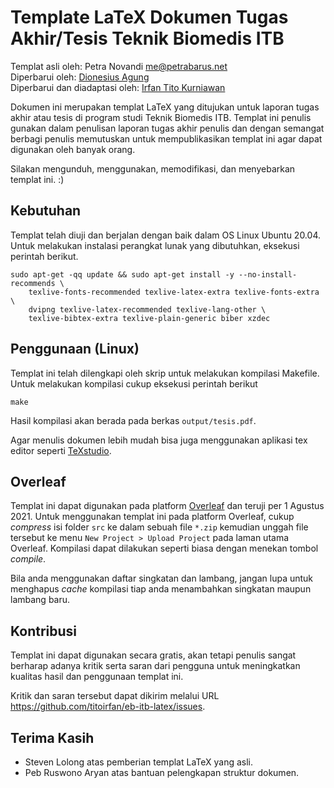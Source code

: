 Template LaTeX Dokumen Tugas Akhir/Tesis Teknik Biomedis ITB
========================================================
Templat asli oleh: Petra Novandi <me@petrabarus.net>  
Diperbarui oleh: [Dionesius Agung](https://github.com/dionesiusap)  
Diperbarui dan diadaptasi oleh: [Irfan Tito Kurniawan](https://github.com/titoirfan)

Dokumen ini merupakan templat LaTeX yang ditujukan untuk laporan tugas akhir atau tesis di program studi Teknik Biomedis ITB. Templat ini penulis gunakan dalam penulisan laporan tugas akhir penulis dan dengan semangat berbagi penulis memutuskan untuk mempublikasikan templat ini agar dapat digunakan oleh banyak orang.

Silakan mengunduh, menggunakan, memodifikasi, dan menyebarkan templat ini. :)

Kebutuhan
---------
Templat telah diuji dan berjalan dengan baik dalam OS Linux Ubuntu 20.04. Untuk melakukan instalasi perangkat lunak yang dibutuhkan, eksekusi perintah berikut.

```
sudo apt-get -qq update && sudo apt-get install -y --no-install-recommends \
    texlive-fonts-recommended texlive-latex-extra texlive-fonts-extra \
    dvipng texlive-latex-recommended texlive-lang-other \
    texlive-bibtex-extra texlive-plain-generic biber xzdec
```

Penggunaan (Linux)
----------

Templat ini telah dilengkapi oleh skrip untuk melakukan kompilasi Makefile. Untuk melakukan kompilasi cukup eksekusi perintah berikut

```
make
```

Hasil kompilasi akan berada pada berkas `output/tesis.pdf`.

Agar menulis dokumen lebih mudah bisa juga menggunakan aplikasi tex editor seperti
[TeXstudio](https://www.texstudio.org/).

Overleaf
----------

Templat ini dapat digunakan pada platform [Overleaf](https://www.overleaf.com) dan teruji per 1 Agustus 2021. Untuk menggunakan templat ini pada platform Overleaf, cukup *compress* isi folder `src` ke dalam sebuah file `*.zip` kemudian unggah file tersebut ke menu `New Project > Upload Project` pada laman utama Overleaf.  Kompilasi dapat dilakukan seperti biasa dengan menekan tombol *compile*.

Bila anda menggunakan daftar singkatan dan lambang, jangan lupa untuk menghapus *cache* kompilasi tiap anda menambahkan singkatan maupun lambang baru.

Kontribusi
----------

Templat ini dapat digunakan secara gratis, akan tetapi penulis sangat
berharap adanya kritik serta saran dari pengguna untuk meningkatkan
kualitas hasil dan penggunaan templat ini.

[comment]: <> (temporary change to link biar gk bingung)
Kritik dan saran tersebut dapat dikirim melalui URL
<https://github.com/titoirfan/eb-itb-latex/issues>.

Terima Kasih
-----------

* Steven Lolong atas pemberian templat LaTeX yang asli.
* Peb Ruswono Aryan atas bantuan pelengkapan struktur dokumen.
